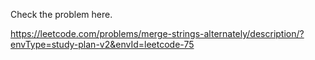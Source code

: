 Check the problem here.

https://leetcode.com/problems/merge-strings-alternately/description/?envType=study-plan-v2&envId=leetcode-75